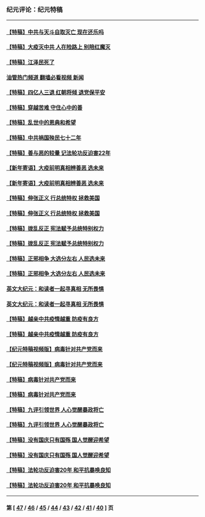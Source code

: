 ### 纪元评论：纪元特稿
---
#### [【特稿】中共与天斗自取灭亡 现在还乐吗](../../pages/nsc424/n13897482.md?01070330) 
#### [【特稿】大疫灭中共 人在险路上 别陪红魔灭](../../pages/nsc424/n13890697.md?01070330) 
#### [【特稿】江泽民死了](../../pages/nsc424/n13876300.md?01070330) 
#### [油管热门频道 翻墙必看视频 新闻](ok?01070330)
#### [【特稿】四亿人三退 红朝将倾 退党保平安](../../pages/nsc424/n13794378.md?01070330) 
#### [【特稿】穿越苦难 守住心中的善](../../pages/nsc424/n13784979.md?01070330) 
#### [【特稿】乱世中的恩典和希望](../../pages/nsc424/n13734687.md?01070330) 
#### [【特稿】中共祸国殃民七十二年](../../pages/nsc424/n13272607.md?01070330) 
#### [【特稿】善与恶的较量 记法轮功反迫害22年](../../pages/nsc424/n13086597.md?01070330) 
#### [【新年寄语】大疫前明真相辨善恶 选未来](../../pages/nsc424/n12660855.md?01070330) 
#### [【新年寄语】大疫前明真相辨善恶 选未来](../../pages/nsc424/n12660855.md?01070330) 
#### [【特稿】伸张正义 行总统特权 拯救美国](../../pages/nsc424/n12616806.md?01070330) 
#### [【特稿】伸张正义 行总统特权 拯救美国](../../pages/nsc424/n12616806.md?01070330) 
#### [【特稿】拨乱反正 宪法赋予总统特别权力](../../pages/nsc424/n12598306.md?01070330) 
#### [【特稿】拨乱反正 宪法赋予总统特别权力](../../pages/nsc424/n12598306.md?01070330) 
#### [【特稿】正邪相争 大选分左右 人民选未来](../../pages/nsc424/n12545208.md?01070330) 
#### [【特稿】正邪相争 大选分左右 人民选未来](../../pages/nsc424/n12545208.md?01070330) 
#### [英文大纪元：和读者一起寻真相 无所畏惧](../../pages/nsc424/n12542027.md?01070330) 
#### [英文大纪元：和读者一起寻真相 无所畏惧](../../pages/nsc424/n12542027.md?01070330) 
#### [【特稿】越亲中共疫情越重 防疫有良方](../../pages/nsc424/n12042989.md?01070330) 
#### [【特稿】越亲中共疫情越重 防疫有良方](../../pages/nsc424/n12042989.md?01070330) 
#### [【纪元特稿视频版】病毒针对共产党而来](../../pages/nsc424/n11977328.md?01070330) 
#### [【纪元特稿视频版】病毒针对共产党而来](../../pages/nsc424/n11977328.md?01070330) 
#### [【特稿】病毒针对共产党而来](../../pages/nsc424/n11928818.md?01070330) 
#### [【特稿】病毒针对共产党而来](../../pages/nsc424/n11928818.md?01070330) 
#### [【特稿】九评引领世界 人心觉醒暴政将亡](../../pages/nsc424/n11660496.md?01070330) 
#### [【特稿】九评引领世界 人心觉醒暴政将亡](../../pages/nsc424/n11660496.md?01070330) 
#### [【特稿】没有国庆只有国殇 国人觉醒迎希望](../../pages/nsc424/n11549354.md?01070330) 
#### [【特稿】没有国庆只有国殇 国人觉醒迎希望](../../pages/nsc424/n11549354.md?01070330) 
#### [【特稿】法轮功反迫害20年 和平抗暴唤良知](../../pages/nsc424/n11389135.md?01070330) 
#### [【特稿】法轮功反迫害20年 和平抗暴唤良知](../../pages/nsc424/n11389135.md?01070330) 

---
#### 第 [ [47](./47.md?01070330) / [46](./46.md?01070330) / [45](./45.md?01070330) / [44](./44.md?01070330) / [43](./43.md?01070330) / [42](./42.md?01070330) / [41](./41.md?01070330) / [40](./40.md?01070330) ] 页
